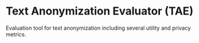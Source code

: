 # Text Anonymization Evaluator (TAE)
Evaluation tool for text anonymization including several utility and privacy metrics.
